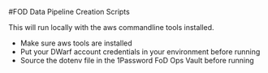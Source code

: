 #FOD Data Pipeline Creation Scripts	

This will run locally with the aws commandline tools installed.

* Make sure aws tools are installed
* Put your DWarf account credentials in your environment before running
* Source the dotenv file in the 1Password FoD Ops Vault before running